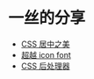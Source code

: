 # 一丝的分享

* [CSS 居中之美](http://yisibl.github.io/share/the-beauty-of-center-in-CSS.html)
* [超越 icon font](http://yisibl.github.io/share/exceed-icon-font-sh.html)
* [CSS 后处理器](http://yisibl.github.io/share/css-post-processor.html)
